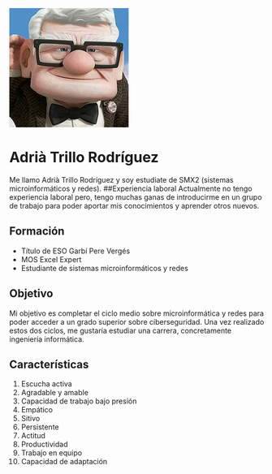![Image](fotito.jpg) 
# Adrià Trillo Rodríguez
Me llamo Adrià Trillo Rodríguez y soy estudiate de SMX2 (sistemas microinformáticos y redes).
##Experiencia laboral
Actualmente no tengo experiencia laboral pero, tengo muchas ganas de introducirme en un grupo de trabajo para poder aportar mis conocimientos y aprender otros nuevos. 

## Formación
- Título de ESO Garbí Pere Vergés
- MOS Excel Expert
- Estudiante de sistemas microinformáticos y redes

## Objetivo
Mi objetivo es completar el ciclo medio sobre microinformática y redes para poder acceder a un grado superior sobre ciberseguridad. Una vez realizado estos dos ciclos, me gustaría estudiar una carrera, concretamente ingeniería informática. 

## Características
1. Escucha activa 
2. Agradable y amable 
3. Capacidad de trabajo bajo presión 
4. Empático
5. Sitivo
6. Persistente
7. Actitud
8. Productividad
9. Trabajo en equipo
10. Capacidad de adaptación

